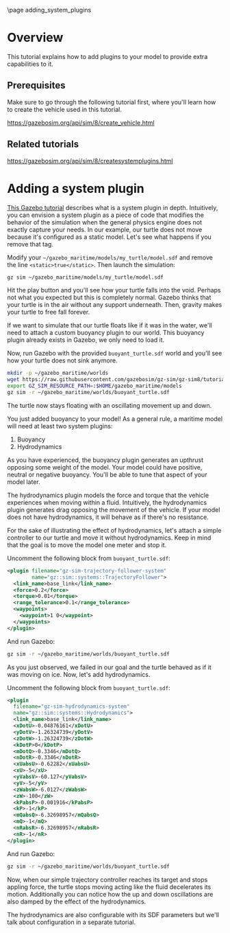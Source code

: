 \page adding_system_plugins

# Overview

This tutorial explains how to add plugins to your model to provide extra
capabilities to it.

## Prerequisites

Make sure to go through the following tutorial first, where you'll learn how
to create the vehicle used in this tutorial.

https://gazebosim.org/api/sim/8/create_vehicle.html

## Related tutorials

https://gazebosim.org/api/sim/8/createsystemplugins.html

# Adding a system plugin

[This Gazebo tutorial](https://gazebosim.org/api/sim/8/createsystemplugins.html)
describes what is a system plugin in depth. Intuitively, you can envision a
system plugin as a piece of code that modifies the behavior of the simulation
when the general physics engine does not exactly capture your needs.
In our example, our turtle does not move because it's configured as a static
model. Let's see what happens if you remove that tag.

Modify your `~/gazebo_maritime/models/my_turtle/model.sdf` and remove the line
 `<static>true</static>`. Then launch the simulation:

```bash
gz sim ~/gazebo_maritime/models/my_turtle/model.sdf
```

Hit the play button and you'll see how your turtle falls into the void. Perhaps
not what you expected but this is completely normal. Gazebo thinks that your
turtle is in the air without any support underneath. Then, gravity makes your
turtle to free fall forever.

If we want to simulate that our turtle floats like if it was in the water,
we'll need to attach a custom buoyancy plugin to our world. This buoyancy plugin
already exists in Gazebo, we only need to load it.

Now, run Gazebo with the provided `buoyant_turtle.sdf` world and you'll see how
your turtle does not sink anymore.

```bash
mkdir -p ~/gazebo_maritime/worlds
wget https://raw.githubusercontent.com/gazebosim/gz-sim/gz-sim8/tutorials/files/adding_system_plugins/buoyant_turtle.sdf -o ~/gazebo_maritime/worlds/buoyant_turtle.sdf
export GZ_SIM_RESOURCE_PATH=:$HOME/gazebo_maritime/models
gz sim -r ~/gazebo_maritime/worlds/buoyant_turtle.sdf
```

The turtle now stays floating with an oscillating movement up and down.

You just added buoyancy to your model! As a general rule, a maritime model will
need at least two system plugins:

1. Buoyancy
2. Hydrodynamics

As you have experienced, the buoyancy plugin generates an upthrust opposing some
weight of the model. Your model could have positive, neutral or negative
buoyancy. You'll be able to tune that aspect of your model later.

The hydrodynamics plugin models the force and torque that the vehicle
experiences when moving within a fluid. Intuitively, the hydrodynamics plugin
generates drag opposing the movement of the vehicle. If your model does not have
hydrodynamics, it will behave as if there's no resistance.

For the sake of illustrating the effect of hydrodynamics, let's attach a simple
controller to our turtle and move it without hydrodynamics. Keep in mind that
the goal is to move the model one meter and stop it.

Uncomment the following block from `buoyant_turtle.sdf`:

```xml
<plugin filename="gz-sim-trajectory-follower-system"
        name="gz::sim::systems::TrajectoryFollower">
  <link_name>base_link</link_name>
  <force>0.2</force>
  <torque>0.01</torque>
  <range_tolerance>0.1</range_tolerance>
  <waypoints>
    <waypoint>1 0</waypoint>
  </waypoints>
</plugin>
```

And run Gazebo:

```bash
gz sim -r ~/gazebo_maritime/worlds/buoyant_turtle.sdf
```

As you just observed, we failed in our goal and the turtle behaved as if it was
moving on ice. Now, let's add hydrodynamics.

Uncomment the following block from `buoyant_turtle.sdf`:

```xml
<plugin
  filename="gz-sim-hydrodynamics-system"
  name="gz::sim::systems::Hydrodynamics">
  <link_name>base_link</link_name>
  <xDotU>-0.04876161</xDotU>
  <yDotV>-1.26324739</yDotV>
  <zDotW>-1.26324739</zDotW>
  <kDotP>0</kDotP>
  <mDotQ>-0.3346</mDotQ>
  <nDotR>-0.3346</nDotR>
  <xUabsU>-0.62282</xUabsU>
  <xU>-5</xU>
  <yVabsV>-60.127</yVabsV>
  <yV>-5</yV>
  <zWabsW>-6.0127</zWabsW>
  <zW>-100</zW>
  <kPabsP>-0.001916</kPabsP>
  <kP>-1</kP>
  <mQabsQ>-6.32698957</mQabsQ>
  <mQ>-1</mQ>
  <nRabsR>-6.32698957</nRabsR>
  <nR>-1</nR>
</plugin>
```

And run Gazebo:

```bash
gz sim -r ~/gazebo_maritime/worlds/buoyant_turtle.sdf
```

Now, when our simple trajectory controller reaches its target and stops appling
force, the turtle stops moving acting like the fluid decelerates its motion. 
Additionally you can notice how the up and down oscillations are also damped by
the effect of the hydrodynamics.

The hydrodynamics are also configurable with its SDF parameters but we'll talk
about configuration in a separate tutorial.
